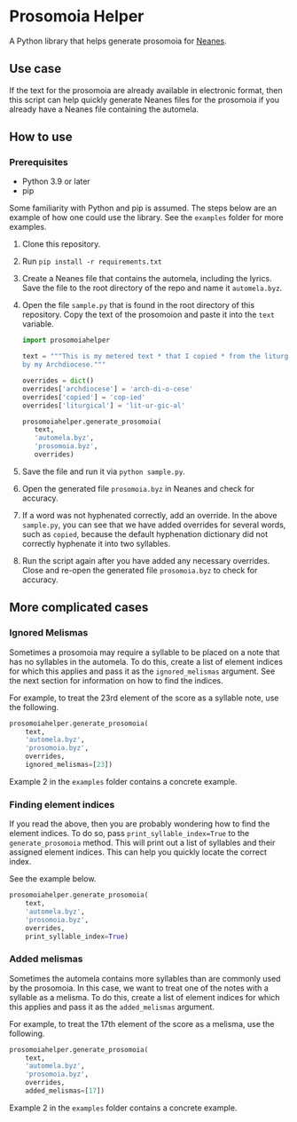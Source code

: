 # Prosomoia Helper

A Python library that helps generate prosomoia for [Neanes](https://github.com/danielgarthur/neanes).

## Use case

If the text for the prosomoia are already available in electronic format, then this script can help quickly generate Neanes files for the prosomoia if you already have a Neanes file containing the automela.

## How to use

### Prerequisites

- Python 3.9 or later
- pip

Some familiarity with Python and pip is assumed. The steps below are an example of how one could use the library. See the `examples` folder for more examples.

1. Clone this repository.
2. Run `pip install -r requirements.txt`
3. Create a Neanes file that contains the automela, including the lyrics. Save the file to the root directory of the repo and name it `automela.byz`.
4. Open the file `sample.py` that is found in the root directory of this repository. Copy the text of the prosomoion and paste it into the `text` variable.

   ```python
   import prosomoiahelper

   text = """This is my metered text * that I copied * from the liturgical notes * provided
   by my Archdiocese."""

   overrides = dict()
   overrides['archdiocese'] = 'arch-di-o-cese'
   overrides['copied'] = 'cop-ied'
   overrides['liturgical'] = 'lit-ur-gic-al'

   prosomoiahelper.generate_prosomoia(
      text,
      'automela.byz',
      'prosomoia.byz',
      overrides)
   ```

5. Save the file and run it via `python sample.py`.
6. Open the generated file `prosomoia.byz` in Neanes and check for accuracy.
7. If a word was not hyphenated correctly, add an override. In the above `sample.py`, you can see that we have added overrides for several words, such as `copied`, because the default hyphenation dictionary did not correctly hyphenate it into two syllables.
8. Run the script again after you have added any necessary overrides. Close and re-open the generated file `prosomoia.byz` to check for accuracy.

## More complicated cases

### Ignored Melismas

Sometimes a prosomoia may require a syllable to be placed on a note that has no syllables in the automela. To do this, create a list of element indices for which this applies and pass it as the `ignored_melismas` argument. See the next section for information on how to find the indices.

For example, to treat the 23rd element of the score as a syllable note, use the following.

```python
prosomoiahelper.generate_prosomoia(
    text,
    'automela.byz',
    'prosomoia.byz',
    overrides,
    ignored_melismas=[23])
```

Example 2 in the `examples` folder contains a concrete example.

### Finding element indices

If you read the above, then you are probably wondering how to find the element indices. To do so, pass `print_syllable_index=True` to the `generate_prosomoia` method. This will print out a list of syllables and their assigned element indices. This can help you quickly locate the correct index.

See the example below.

```python
prosomoiahelper.generate_prosomoia(
    text,
    'automela.byz',
    'prosomoia.byz',
    overrides,
    print_syllable_index=True)
```

### Added melismas

Sometimes the automela contains more syllables than are commonly used by the prosomoia. In this case, we want to treat one of the notes with a syllable as a melisma. To do this, create a list of element indices for which this applies and pass it as the `added_melismas` argument.

For example, to treat the 17th element of the score as a melisma, use the following.

```python
prosomoiahelper.generate_prosomoia(
    text,
    'automela.byz',
    'prosomoia.byz',
    overrides,
    added_melismas=[17])
```

Example 2 in the `examples` folder contains a concrete example.
